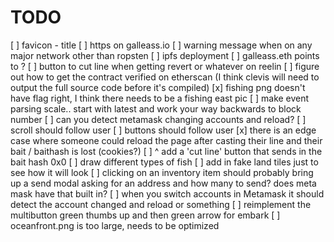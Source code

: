 # TODO

[ ] favicon - title
[ ] https on galleass.io
[ ] warning message when on any major network other than ropsten
[ ] ipfs deployment
[ ] galleass.eth points to ?
[ ] button to cut line when getting revert or whatever on reelin
[ ] figure out how to get the contract verified on etherscan (I think clevis will need to output the full source code before it's compiled)
[x] fishing png doesn't have flag right, I think there needs to be a fishing east pic
[ ] make event parsing scale.. start with latest and work your way backwards to block number
[ ] can you detect metamask changing accounts and reload?
[ ] scroll should follow user
[ ] buttons should follow user
[x] there is an edge case where someone could reload the page after casting their line and their bait / baithash is lost (cookies?)
[ ] ^ add a 'cut line' button that sends in the bait hash 0x0
[ ] draw different types of fish
[ ] add in fake land tiles just to see how it will look
[ ] clicking on an inventory item should probably bring up a send modal asking for an address and how many to send? does meta mask have that built in?
[ ] when you switch accounts in Metamask it should detect the account changed and reload or something
[ ] reimplement the multibutton green thumbs up and then green arrow for embark
[ ] oceanfront.png is too large, needs to be optimized
